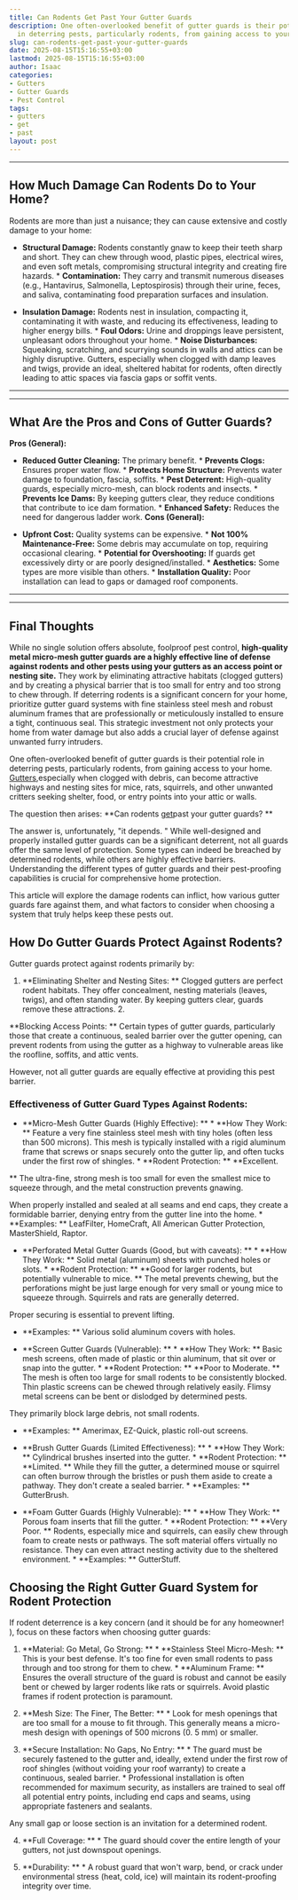 ```yaml
---
title: Can Rodents Get Past Your Gutter Guards
description: One often-overlooked benefit of gutter guards is their potential role
  in deterring pests, particularly rodents, from gaining access to your home.
slug: can-rodents-get-past-your-gutter-guards
date: 2025-08-15T15:16:55+03:00
lastmod: 2025-08-15T15:16:55+03:00
author: Isaac
categories:
- Gutters
- Gutter Guards
- Pest Control
tags:
- gutters
- get
- past
layout: post
---
```

---

## How Much Damage Can Rodents Do to Your Home?
Rodents are more than just a nuisance; they can cause extensive and costly damage to your home:

* **Structural Damage:** Rodents constantly gnaw to keep their teeth sharp and short. They can chew through wood, plastic pipes, electrical wires, and even soft metals, compromising structural integrity and creating fire hazards. * **Contamination:** They carry and transmit numerous diseases (e.g., Hantavirus, Salmonella, Leptospirosis) through their urine, feces, and saliva, contaminating food preparation surfaces and insulation.

* **Insulation Damage:** Rodents nest in insulation, compacting it, contaminating it with waste, and reducing its effectiveness, leading to higher energy bills. * **Foul Odors:** Urine and droppings leave persistent, unpleasant odors throughout your home. * **Noise Disturbances:** Squeaking, scratching, and scurrying sounds in walls and attics can be highly disruptive.
Gutters, especially when clogged with damp leaves and twigs, provide an ideal, sheltered habitat for rodents, often directly leading to attic spaces via fascia gaps or soffit vents.
---
---

## What Are the Pros and Cons of Gutter Guards?
**Pros (General):**

* **Reduced Gutter Cleaning:** The primary benefit. * **Prevents Clogs:** Ensures proper water flow. * **Protects Home Structure:** Prevents water damage to foundation, fascia, soffits. * **Pest Deterrent:** High-quality guards, especially micro-mesh, can block rodents and insects. * **Prevents Ice Dams:** By keeping gutters clear, they reduce conditions that contribute to ice dam formation. * **Enhanced Safety:** Reduces the need for dangerous ladder work.
**Cons (General):**

* **Upfront Cost:** Quality systems can be expensive. * **Not 100% Maintenance-Free:** Some debris may accumulate on top, requiring occasional clearing. * **Potential for Overshooting:** If guards get excessively dirty or are poorly designed/installed. * **Aesthetics:** Some types are more visible than others. * **Installation Quality:** Poor installation can lead to gaps or damaged roof components.
---
---

## Final Thoughts
While no single solution offers absolute, foolproof pest control, **high-quality metal micro-mesh gutter guards are a highly effective line of defense against rodents and other pests using your gutters as an access point or nesting site.** They work by eliminating attractive habitats (clogged gutters) and by creating a physical barrier that is too small for entry and too strong to chew through.
If deterring rodents is a significant concern for your home, prioritize gutter guard systems with fine stainless steel mesh and robust aluminum frames that are professionally or meticulously installed to ensure a tight, continuous seal. This strategic investment not only protects your home from water damage but also adds a crucial layer of defense against unwanted furry intruders.

One often-overlooked benefit of gutter guards is their potential role in deterring pests, particularly rodents, from gaining access to your home. [Gutters](https://pestpolicy.com/5-signs-you-need-new-gutters/),especially when clogged with debris, can become attractive highways and nesting sites for mice, rats, squirrels, and other unwanted critters seeking shelter, food, or entry points into your attic or walls.

The question then arises: **Can rodents [get](https://pestpolicy.com/can-cats-get-fleas-in-the-winter/)past your gutter guards? **

The answer is, unfortunately, "it depends. " While well-designed and properly installed gutter guards can be a significant deterrent, not all guards offer the same level of protection. Some types can indeed be breached by determined rodents, while others are highly effective barriers. Understanding the different types of gutter guards and their pest-proofing capabilities is crucial for comprehensive home protection.

This article will explore the damage rodents can inflict, how various gutter guards fare against them, and what factors to consider when choosing a system that truly helps keep these pests out.

##  How Do Gutter Guards Protect Against Rodents?

Gutter guards protect against rodents primarily by:

1. **Eliminating Shelter and Nesting Sites: ** Clogged gutters are perfect rodent habitats. They offer concealment, nesting materials (leaves, twigs), and often standing water. By keeping gutters clear, guards remove these attractions. 2.

**Blocking Access Points: ** Certain types of gutter guards, particularly those that create a continuous, sealed barrier over the gutter opening, can prevent rodents from using the gutter as a highway to vulnerable areas like the roofline, soffits, and attic vents.

However, not all gutter guards are equally effective at providing this pest barrier.

###  Effectiveness of Gutter Guard Types Against Rodents:

* **Micro-Mesh Gutter Guards (Highly Effective): ** * **How They Work: ** Feature a very fine stainless steel mesh with tiny holes (often less than 500 microns). This mesh is typically installed with a rigid aluminum frame that screws or snaps securely onto the gutter lip, and often tucks under the first row of shingles. * **Rodent Protection: ** **Excellent.

** The ultra-fine, strong mesh is too small for even the smallest mice to squeeze through, and the metal construction prevents gnawing.

When properly installed and sealed at all seams and end caps, they create a formidable barrier, denying entry from the gutter line into the home. * **Examples: ** LeafFilter, HomeCraft, All American Gutter Protection, MasterShield, Raptor.

* **Perforated Metal Gutter Guards (Good, but with caveats): ** * **How They Work: ** Solid metal (aluminum) sheets with punched holes or slots. * **Rodent Protection: ** **Good for larger rodents, but potentially vulnerable to mice. ** The metal prevents chewing, but the perforations might be just large enough for very small or young mice to squeeze through. Squirrels and rats are generally deterred.

Proper securing is essential to prevent lifting.

* **Examples: ** Various solid aluminum covers with holes.

* **Screen Gutter Guards (Vulnerable): ** * **How They Work: ** Basic mesh screens, often made of plastic or thin aluminum, that sit over or snap into the gutter. * **Rodent Protection: ** **Poor to Moderate. ** The mesh is often too large for small rodents to be consistently blocked. Thin plastic screens can be chewed through relatively easily. Flimsy metal screens can be bent or dislodged by determined pests.

They primarily block large debris, not small rodents.

* **Examples: ** Amerimax, EZ-Quick, plastic roll-out screens.

* **Brush Gutter Guards (Limited Effectiveness): ** * **How They Work: ** Cylindrical brushes inserted into the gutter. * **Rodent Protection: ** **Limited. ** While they fill the gutter, a determined mouse or squirrel can often burrow through the bristles or push them aside to create a pathway. They don't create a sealed barrier. * **Examples: ** GutterBrush.

* **Foam Gutter Guards (Highly Vulnerable): ** * **How They Work: ** Porous foam inserts that fill the gutter. * **Rodent Protection: ** **Very Poor. ** Rodents, especially mice and squirrels, can easily chew through foam to create nests or pathways. The soft material offers virtually no resistance. They can even attract nesting activity due to the sheltered environment. * **Examples: ** GutterStuff.

##  Choosing the Right Gutter Guard System for Rodent Protection

If rodent deterrence is a key concern (and it should be for any homeowner! ), focus on these factors when choosing gutter guards:

1. **Material: Go Metal, Go Strong: ** * **Stainless Steel Micro-Mesh: ** This is your best defense. It's too fine for even small rodents to pass through and too strong for them to chew. * **Aluminum Frame: ** Ensures the overall structure of the guard is robust and cannot be easily bent or chewed by larger rodents like rats or squirrels. Avoid plastic frames if rodent protection is paramount.

2. **Mesh Size: The Finer, The Better: ** * Look for mesh openings that are too small for a mouse to fit through. This generally means a micro-mesh design with openings of 500 microns (0. 5 mm) or smaller.

3. **Secure Installation: No Gaps, No Entry: ** * The guard must be securely fastened to the gutter and, ideally, extend under the first row of roof shingles (without voiding your roof warranty) to create a continuous, sealed barrier. * Professional installation is often recommended for maximum security, as installers are trained to seal off all potential entry points, including end caps and seams, using appropriate fasteners and sealants.

Any small gap or loose section is an invitation for a determined rodent.

4. **Full Coverage: ** * The guard should cover the entire length of your gutters, not just downspout openings.

5. **Durability: ** * A robust guard that won't warp, bend, or crack under environmental stress (heat, cold, ice) will maintain its rodent-proofing integrity over time.
